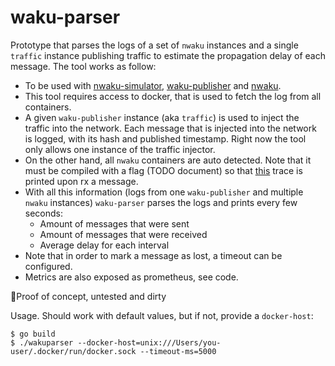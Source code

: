 # waku-parser

Prototype that parses the logs of a set of `nwaku` instances and a single `traffic` instance publishing traffic to estimate the propagation delay of each message. The tool works as follow:
* To be used with [nwaku-simulator](https://github.com/alrevuelta/nwaku-simulator), [waku-publisher](https://github.com/alrevuelta/waku-publisher) and [nwaku](https://github.com/waku-org/nwaku).
* This tool requires access to docker, that is used to fetch the log from all containers.
* A given `waku-publisher` instance (aka `traffic`) is used to inject the traffic into the network. Each message that is injected into the network is logged, with its hash and published timestamp. Right now the tool only allows one instance of the traffic injector.
* On the other hand, all `nwaku` containers are auto detected. Note that it must be compiled with a flag (TODO document) so that [this](https://github.com/waku-org/nwaku/blob/50412d18801ca4004894b87f7018cb21f4edeb14/waku/v2/node/waku_node.nim#L241) trace is printed upon rx a message.
* With all this information (logs from one `waku-publisher` and multiple `nwaku` instances) `waku-parser` parses the logs and prints every few seconds:
  * Amount of messages that were sent
  * Amount of messages that were received
  * Average delay for each interval
* Note that in order to mark a message as lost, a timeout can be configured.
* Metrics are also exposed as prometheus, see code. 

🚨Proof of concept, untested and dirty

Usage. Should work with default values, but if not, provide a `docker-host`:
```
$ go build
$ ./wakuparser --docker-host=unix:///Users/you-user/.docker/run/docker.sock --timeout-ms=5000
```